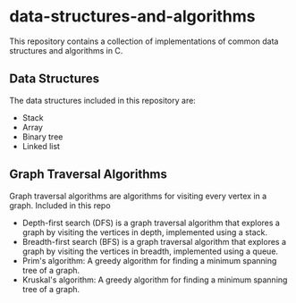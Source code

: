 # data-structures-and-algorithms
This repository contains a collection of implementations of common data structures and algorithms in C. 
 
## Data Structures
The data structures included in this repository are:
- Stack
- Array
- Binary tree
- Linked list

## Graph Traversal Algorithms

Graph traversal algorithms are algorithms for visiting every vertex in a graph. Included in this repo
- Depth-first search (DFS) is a graph traversal algorithm that explores a graph by visiting the vertices in depth, implemented using a stack.
- Breadth-first search (BFS) is a graph traversal algorithm that explores a graph by visiting the vertices in breadth, implemented using a queue.
- Prim's algorithm: A greedy algorithm for finding a minimum spanning tree of a graph.
- Kruskal's algorithm: A greedy algorithm for finding a minimum spanning tree of a graph.
